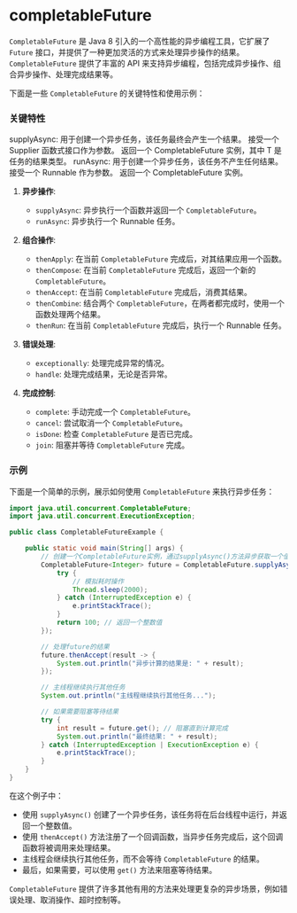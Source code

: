 # completableFuture
`CompletableFuture` 是 Java 8 引入的一个高性能的异步编程工具，它扩展了 `Future` 接口，并提供了一种更加灵活的方式来处理异步操作的结果。
`CompletableFuture` 提供了丰富的 API 来支持异步编程，包括完成异步操作、组合异步操作、处理完成结果等。

下面是一些 `CompletableFuture` 的关键特性和使用示例：

### 关键特性

supplyAsync:
用于创建一个异步任务，该任务最终会产生一个结果。
接受一个 Supplier<T> 函数式接口作为参数。
返回一个 CompletableFuture<T> 实例，其中 T 是任务的结果类型。
runAsync:
用于创建一个异步任务，该任务不产生任何结果。
接受一个 Runnable 作为参数。
返回一个 CompletableFuture<Void> 实例。
1. **异步操作**:
    - `supplyAsync`: 异步执行一个函数并返回一个 `CompletableFuture`。
    - `runAsync`: 异步执行一个 Runnable 任务。
2. **组合操作**:
    - `thenApply`: 在当前 `CompletableFuture` 完成后，对其结果应用一个函数。
    - `thenCompose`: 在当前 `CompletableFuture` 完成后，返回一个新的 `CompletableFuture`。
    - `thenAccept`: 在当前 `CompletableFuture` 完成后，消费其结果。
    - `thenCombine`: 结合两个 `CompletableFuture`，在两者都完成时，使用一个函数处理两个结果。
    - `thenRun`: 在当前 `CompletableFuture` 完成后，执行一个 Runnable 任务。

3. **错误处理**:
    - `exceptionally`: 处理完成异常的情况。
    - `handle`: 处理完成结果，无论是否异常。

4. **完成控制**:
    - `complete`: 手动完成一个 `CompletableFuture`。
    - `cancel`: 尝试取消一个 `CompletableFuture`。
    - `isDone`: 检查 `CompletableFuture` 是否已完成。
    - `join`: 阻塞并等待 `CompletableFuture` 完成。

### 示例

下面是一个简单的示例，展示如何使用 `CompletableFuture` 来执行异步任务：

```java
import java.util.concurrent.CompletableFuture;
import java.util.concurrent.ExecutionException;

public class CompletableFutureExample {

    public static void main(String[] args) {
        // 创建一个CompletableFuture实例，通过supplyAsync()方法异步获取一个值
        CompletableFuture<Integer> future = CompletableFuture.supplyAsync(() -> {
            try {
                // 模拟耗时操作
                Thread.sleep(2000);
            } catch (InterruptedException e) {
                e.printStackTrace();
            }
            return 100; // 返回一个整数值
        });

        // 处理future的结果
        future.thenAccept(result -> {
            System.out.println("异步计算的结果是: " + result);
        });

        // 主线程继续执行其他任务
        System.out.println("主线程继续执行其他任务...");

        // 如果需要阻塞等待结果
        try {
            int result = future.get(); // 阻塞直到计算完成
            System.out.println("最终结果: " + result);
        } catch (InterruptedException | ExecutionException e) {
            e.printStackTrace();
        }
    }
}
```

在这个例子中：
- 使用 `supplyAsync()` 创建了一个异步任务，该任务将在后台线程中运行，并返回一个整数值。
- 使用 `thenAccept()` 方法注册了一个回调函数，当异步任务完成后，这个回调函数将被调用来处理结果。
- 主线程会继续执行其他任务，而不会等待 `CompletableFuture` 的结果。
- 最后，如果需要，可以使用 `get()` 方法来阻塞等待结果。

`CompletableFuture` 提供了许多其他有用的方法来处理更复杂的异步场景，例如错误处理、取消操作、超时控制等。